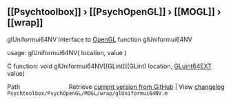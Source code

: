 ## [[Psychtoolbox]] &#8250; [[PsychOpenGL]] &#8250; [[MOGL]] &#8250; [[wrap]]

glUniformui64NV  Interface to [OpenGL](OpenGL) function glUniformui64NV  
  
usage:  glUniformui64NV( location, value )  
  
C function:  void glUniformui64NV[(GLint]((GLint) location, [GLuint64EXT](GLuint64EXT) value)  




<div class="code_header" style="text-align:right;">
  <span style="float:left;">Path&nbsp;&nbsp;</span> <span class="counter">Retrieve <a href=
  "https://raw.github.com/Psychtoolbox-3/Psychtoolbox-3/beta/Psychtoolbox/PsychOpenGL/MOGL/wrap/glUniformui64NV.m">current version from GitHub</a> | View <a href=
  "https://github.com/Psychtoolbox-3/Psychtoolbox-3/commits/beta/Psychtoolbox/PsychOpenGL/MOGL/wrap/glUniformui64NV.m">changelog</a></span>
</div>
<div class="code">
  <code>Psychtoolbox/PsychOpenGL/MOGL/wrap/glUniformui64NV.m</code>
</div>

